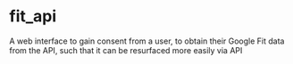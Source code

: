 # fit_api
A web interface to gain consent from a user, to obtain their Google Fit data from the API, such that it can be resurfaced more easily via API
